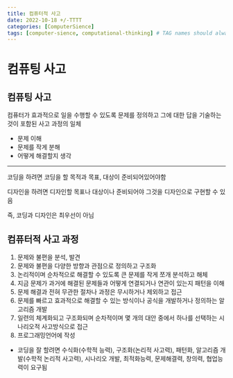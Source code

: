 ```yaml
---
title: 컴퓨터적 사고
date: 2022-10-18 +/-TTTT
categories: [ComputerSience]
tags: [computer-sience, computational-thinking] # TAG names should always be lowercase
---
```


# 컴퓨팅 사고

## 컴퓨팅 사고

컴퓨터가 효과적으로 일을 수행할 수 있도록 문제를 정의하고 그에 대한 답을 기술하는 것이 포함된 사고 과정의 일체

- 문제 이해
- 문제를 작게 분해
- 어떻게 해결할지 생각

---

코딩을 하려면 코딩을 할 목적과 목표, 대상이 준비되어있어야함

디자인을 하려면 디자인할 목표나 대상이나 준비되어야 그것을 디자인으로 구현할 수 있음

즉, 코딩과 디자인은 최우선이 아님

## 컴퓨터적 사고 과정

1. 문제와 불편을 분석, 발견
2. 문제와 불편을 다양한 방향과 관점으로 정의하고 구조화
3. 논리적이며 순차적으로 해결할 수 있도록 큰 문제를 작게 쪼개 분석하고 해체
4. 지금 문제가 과거에 해결된 문제들과 어떻게 연결되거나 연관이 있는지 패턴을 이해
5. 문제 해결과 전혀 무관한 절차나 과정은 무시하거나 제외하고 접근
6. 문제를 빠르고 효과적으로 해결할 수 있는 방식이나 공식을 개발하거나 정의하는 알고리즘 개발
7. 일련의 체계화되고 구조화되며 순차적이며 몇 개의 대안 중에서 하나를 선택하는 시나리오적 사고방식으로 접근
8. 프로그래밍언어에 작성

- 코딩을 잘 할려면 수식화(수학적 능력), 구조화(논리적 사고력), 패턴화, 알고리즘 개발(수학적 논리적 사고력), 시나리오 개발, 최적화능력, 문제해결력, 창의력, 협업능력이 요구됨

> [출처]: https://brunch.co.kr/@brunchjwshim/43#:~:text=%EC%BD%94%EB%94%A9%EC%9D%84%20%ED%95%98%EB%A0%A4%EB%A9%B4%20%EB%B0%98%EB%93%9C%EC%8B%9C%20%EC%95%8C%EC%95%84%EC%95%BC,%EB%AC%B8%EC%A0%9C%EB%93%A4%EA%B3%BC%20%EC%96%B4%EB%96%BB%EA%B2%8C%20%EC%97%B0%EA%B2%B0 "출처"
